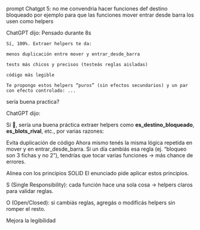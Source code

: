 prompt Chatgpt 5: no me convendria hacer funciones def destino bloqueado por ejemplo para que las funciones mover entrar desde barra los usen como helpers

ChatGPT dijo:
    Pensado durante 8s

    Sí, 100%. Extraer helpers te da:

    menos duplicación entre mover y entrar_desde_barra

    tests más chicos y precisos (testeás reglas aisladas)

    código más legible

    Te propongo estos helpers “puros” (sin efectos secundarios) y un par con efecto controlado: ...

sería buena practica?

ChatGPT dijo:

Sí 💯, sería una buena práctica extraer helpers como __es_destino_bloqueado__, __es_blots_rival__, etc., por varias razones:

Evita duplicación de código
Ahora mismo tenés la misma lógica repetida en mover y en entrar_desde_barra. Si un día cambiás esa regla (ej. “bloqueo son 3 fichas y no 2”), tendrías que tocar varias funciones → más chance de errores.

Alinea con los principios SOLID
El enunciado pide aplicar estos principios.

S (Single Responsibility): cada función hace una sola cosa → helpers claros para validar reglas.

O (Open/Closed): si cambiás reglas, agregás o modificás helpers sin romper el resto.

Mejora la legibilidad